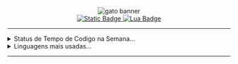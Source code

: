 <div align="center">
  <img src="https://i.imghippo.com/files/waukV1717385749.jpg" alt="gato banner" border="0">
</div>

<div align="center" id="badges">
  <a href="[https://www.python.org/](https://www.python.org/about/)">
    <img alt="Static Badge" src="https://img.shields.io/badge/python-gray?style=for-the-badge&logo=python&logoColor=white&logoSize=auto"> 
  <a href="[https://www.lua.org/home.html](https://lua.org/)](https://lua.org/about.html)">
    <img alt="Lua Badge" src="https://img.shields.io/badge/lua-gray?style=for-the-badge&logo=lua&logoColor=white&logoSize=auto">
  </a>
</div>


<hr>
 <details>
   <summary>Status de Tempo de Codigo na Semana...</summary>
    <p>
      <img src="https://wakatime.com/share/@9eb04d31-1e1f-4f2b-9d7c-bdeda3676a99/4726830e-eac4-426f-ab4b-a3adf6b32f77.svg">
    </p>
 </details>
 <details>
   <summary>Linguagens mais usadas...</summary>
       <p>
          <img src="https://github-readme-stats.vercel.app/api/top-langs/?username=tonpye">
       </p>
 </details>
<hr>
